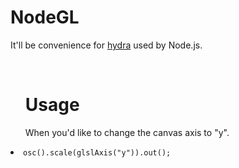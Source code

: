 # NodeGL
<p>It'll be convenience for <a href="https://hydra.ojack.xyz">hydra</a> used by Node.js.</p>
<br>
<ul><h1>Usage</h1></ul>
<ol>When you'd like to change the canvas axis to "y".</ol>
  <li><code>osc().scale(glslAxis("y")).out();</code></li>
